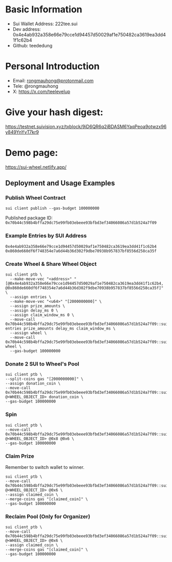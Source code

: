 # Basic Information

- Sui Wallet Address: 222tee.sui
- Dev address: 0x4e4ab932a358e66e79cce1d94457d50029af1e750482ca3619ea3dd41f1c62b4
- Github: teededung

# Personal Introduction

- Email: rongmauhong@protonmail.com
- Tele: @rongmauhong
- X: https://x.com/teelevelup

# Give your hash digest:

https://testnet.suivision.xyz/txblock/9iD6QR6q2jBDASM6YaqPeoa9otwzx96y849YnYvT7kr9

# Demo page:

https://sui-wheel.netlify.app/

## Deployment and Usage Examples

### Publish Wheel Contract

```
sui client publish --gas-budget 100000000
```

Published package ID: `0x70b44c598b4bffa29dc75e99fb03ebeee93bfbd3ef34066086a57d1b524a7f09`

### Example Entries by SUI Address

```
0x4e4ab932a358e66e79cce1d94457d50029af1e750482ca3619ea3dd41f1c62b4
0x860de660df6f748354e7a6d44b36d302f9dbe70938b957837bf8556d258ca35f
```

### Create Wheel & Share Wheel Object

```
sui client ptb \
  --make-move-vec "<address>" "[@0x4e4ab932a358e66e79cce1d94457d50029af1e750482ca3619ea3dd41f1c62b4, @0x860de660df6f748354e7a6d44b36d302f9dbe70938b957837bf8556d258ca35f]" \
  --assign entries \
  --make-move-vec "<u64>" "[2000000000]" \
  --assign prize_amounts \
  --assign delay_ms 0 \
  --assign claim_window_ms 0 \
  --move-call 0x70b44c598b4bffa29dc75e99fb03ebeee93bfbd3ef34066086a57d1b524a7f09::sui_wheel::create_wheel entries prize_amounts delay_ms claim_window_ms \
  --assign wheel \
  --move-call 0x70b44c598b4bffa29dc75e99fb03ebeee93bfbd3ef34066086a57d1b524a7f09::sui_wheel::share_wheel wheel \
  --gas-budget 100000000
```

### Donate 2 SUI to Wheel's Pool

```
sui client ptb \
--split-coins gas "[2000000000]" \
--assign donation_coin \
--move-call 0x70b44c598b4bffa29dc75e99fb03ebeee93bfbd3ef34066086a57d1b524a7f09::sui_wheel::donate_to_pool @<WHEEL_OBJECT_ID> donation_coin \
--gas-budget 100000000
```

### Spin

```
sui client ptb \
--move-call 0x70b44c598b4bffa29dc75e99fb03ebeee93bfbd3ef34066086a57d1b524a7f09::sui_wheel::spin_wheel @<WHEEL_OBJECT_ID> @0x8 @0x6 \
--gas-budget 100000000
```

### Claim Prize

Remember to switch wallet to winner.

```
sui client ptb \
--move-call 0x70b44c598b4bffa29dc75e99fb03ebeee93bfbd3ef34066086a57d1b524a7f09::sui_wheel::claim_prize @<WHEEL_OBJECT_ID> @0x6 \
--assign claimed_coin \
--merge-coins gas "[claimed_coin]" \
--gas-budget 100000000
```

### Reclaim Pool (Only for Organizer)

```
sui client ptb \
--move-call 0x70b44c598b4bffa29dc75e99fb03ebeee93bfbd3ef34066086a57d1b524a7f09::sui_wheel::reclaim_pool @<WHEEL_OBJECT_ID> @0x6 \
--assign claimed_coin \
--merge-coins gas "[claimed_coin]" \
--gas-budget 100000000
```
